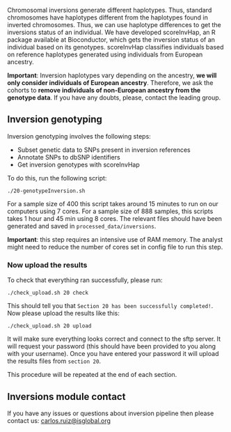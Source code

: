 Chromosomal inversions generate different haplotypes. Thus, standard chromosomes have haplotypes different from the haplotypes found in inverted chromosomes. Thus, we can use haplotype differences to get the inversions status of an individual. We have developed scoreInvHap, an R package available at Bioconductor, which gets the inversion status of an individual based on its genotypes. scoreInvHap classifies individuals based on reference haplotypes generated using individuals from European ancestry. 

**Important**: Inversion haplotypes vary depending on the ancestry, **we will only consider individuals of European ancestry**. Therefore, we ask the cohorts to **remove individuals of non-European ancestry from the genotype data**. If you have any doubts, please, contact the leading group. 

## Inversion genotyping
Inversion genotyping involves the following steps:

- Subset genetic data to SNPs present in inversion references
- Annotate SNPs to dbSNP identifiers
- Get inversion genotypes with scoreInvHap

To do this, run the following script:

    ./20-genotypeInversion.sh

For a sample size of 400 this script takes around 15 minutes to run on our computers using 7 cores. For a sample size of 888 samples, this scripts takes 1 hour and 45 min using 8 cores. The relevant files should have been generated and saved in `processed_data/inversions`.

**Important**: this step requires an intensive use of RAM memory. The analyst might need to reduce the number of cores set in config file to run this step. 


### Now upload the results

To check that everything ran successfully, please run:

```
./check_upload.sh 20 check
```

This should tell you that `Section 20 has been successfully completed!`. Now please upload the results like this:

```
./check_upload.sh 20 upload
```

It will make sure everything looks correct and connect to the sftp server. It will request your password (this should have been provided to you along with your username). Once you have entered your password it will upload the results files from `section 20`.

This procedure will be repeated at the end of each section.

## Inversions module contact

If you have any issues or questions about inversion pipeline then please contact us: [carlos.ruiz@isglobal.org](mailto:carlos.ruiz@isglobal.org)

